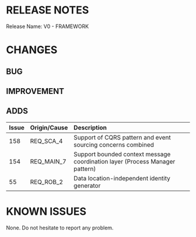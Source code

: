 # RELEASE NOTES

Release Name: V0 - FRAMEWORK

# CHANGES
## BUG

## IMPROVEMENT

## ADDS
|Issue|Origin/Cause|Description|
|:--|:--|:--|
|158|REQ_SCA_4|Support of CQRS pattern and event sourcing concerns combined|
|154|REQ_MAIN_7|Support bounded context message coordination layer (Process Manager pattern)|
|55|REQ_ROB_2|Data location-independent identity generator|

# KNOWN ISSUES
None. Do not hesitate to report any problem.
